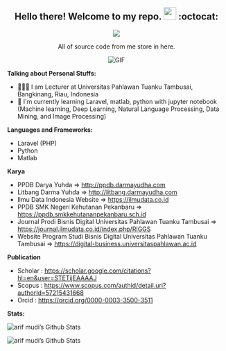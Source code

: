 <h2 align="center">Hello there! Welcome to my repo. <img src="https://github.com/TheDudeThatCode/TheDudeThatCode/blob/master/Assets/Hi.gif" width="29px"> :octocat:</h2>
<div align="center"> 
 
<a href="https://hits.seeyoufarm.com"><img src="https://hits.seeyoufarm.com/api/count/incr/badge.svg?url=https%3A%2F%2Fgithub.com%2Farifmudi&count_bg=%2379C83D&title_bg=%23555555&icon=github.svg&icon_color=%23E7E7E7&title=hits&edge_flat=false"/></a>

</div>
<p align="center">All of source code from me store in here.</p>

<p align="center">
<img align="middle" alt="GIF" src="https://media2.giphy.com/media/ule4vhcY1xEKQ/giphy.gif" />
</p>


**Talking about Personal Stuffs:**

- 👨🏻‍💻 I am Lecturer at Universitas Pahlawan Tuanku Tambusai, Bangkinang, Riau, Indonesia
- 🌱 I'm currently learning Laravel, matlab, python with jupyter notebook (Machine learning, Deep Learning, Natural Language Processing, Data Mining, and Image Processing)


**Languages and Frameworks:**  

- Laravel (PHP)
- Python
- Matlab

**Karya**
- PPDB Darya Yuhda => http://ppdb.darmayudha.com
- Litbang Darma Yuhda => http://litbang.darmayudha.com
- Ilmu Data Indonesia Website  => https://ilmudata.co.id
- PPDB SMK Negeri Kehutanan Pekanbaru => https://ppdb.smkkehutananpekanbaru.sch.id
- Journal Prodi Bisnis Digital Universitas Pahlawan Tuanku Tambusai => https://journal.ilmudata.co.id/index.php/RIGGS
- Website Program Studi Bisnis Digital Universitas Pahlawan Tuanku Tambusai => https://digital-business.universitaspahlawan.ac.id

**Publication**
- Scholar : https://scholar.google.com/citations?hl=en&user=STETijEAAAAJ
- Scopus : https://www.scopus.com/authid/detail.uri?authorId=57215431668
- Orcid : https://orcid.org/0000-0003-3500-3511

**Stats:**  

![arif mudi’s Github Stats](https://github-readme-stats.anuraghazra1.vercel.app/api?username=arifmudi&show_icons=true&count_private=true&include_all_commits=true&theme=algolia)

![arif mudi’s Github Stats](https://github-readme-stats.anuraghazra1.vercel.app/api/top-langs/?username=arifmudi&layout=compact&theme=algolia)

